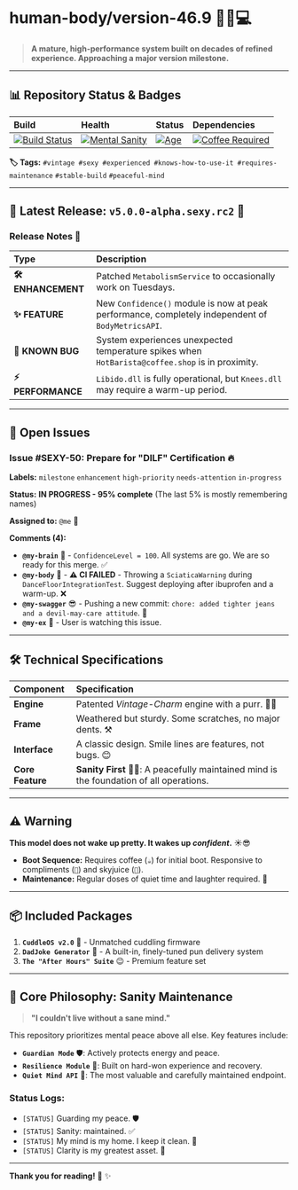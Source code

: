 # human-body/version-46.9 🧍‍♂️💻

> **A mature, high-performance system built on decades of refined experience. Approaching a major version milestone.**

---

## 📊 Repository Status & Badges

| **Build** | **Health** | **Status** | **Dependencies** |
| :--- | :--- | :--- | :--- |
| [![Build Status](https://img.shields.io/badge/build-🔥_SMOKING_HOT-orange)](https://github.com/you/human-body/releases/tag/v5.0.0-rc2) | [![Mental Sanity](https://img.shields.io/badge/sanity-carefully__tended-green)](https://example.com) | [![Age](https://img.shields.io/badge/age-46.9-blue)](https://example.com) | [![Coffee Required](https://img.shields.io/badge/dependencies-coffee%20☕%20%2B%20skyjuice-important)](https://example.com) |

**🏷️ Tags:** `#vintage #sexy #experienced #knows-how-to-use-it #requires-maintenance` `#stable-build` `#peaceful-mind`

---

## 🚨 Latest Release: `v5.0.0-alpha.sexy.rc2` 🎉

### **Release Notes 📝**

| Type | Description |
| :--- | :--- |
| **🛠️ ENHANCEMENT** | Patched `MetabolismService` to occasionally work on Tuesdays. |
| **✨ FEATURE** | New `Confidence()` module is now at peak performance, completely independent of `BodyMetricsAPI`. |
| **🐛 KNOWN BUG** | System experiences unexpected temperature spikes when `HotBarista@coffee.shop` is in proximity. |
| **⚡ PERFORMANCE** | `Libido.dll` is fully operational, but `Knees.dll` may require a warm-up period. |

---

## 🎯 Open Issues

### **Issue #SEXY-50: Prepare for "DILF" Certification** 🔥

**Labels:** `milestone` `enhancement` `high-priority` `needs-attention` `in-progress`

**Status:** **IN PROGRESS - 95% complete** (The last 5% is mostly remembering names)

**Assigned to:** `@me` 👤

**Comments (4):**

*   **`@my-brain`** 🧠 - `ConfidenceLevel = 100`. All systems are go. We are so ready for this merge. ✅
*   **`@my-body`** 💪 - **⚠️ CI FAILED** - Throwing a `SciaticaWarning` during `DanceFloorIntegrationTest`. Suggest deploying after ibuprofen and a warm-up. ❌
*   **`@my-swagger`** 😎 - Pushing a new commit: `chore: added tighter jeans and a devil-may-care attitude`. 🚀
*   **`@my-ex`** 👀 - User is watching this issue.

---

## 🛠️ Technical Specifications

| Component | Specification |
| :--- | :--- |
| **Engine** | Patented *Vintage-Charm* engine with a purr. 🚗💨 |
| **Frame** | Weathered but sturdy. Some scratches, no major dents. ⚒️ |
| **Interface** | A classic design. Smile lines are features, not bugs. 😊 |
| **Core Feature** | **Sanity First** 🧘‍♂️: A peacefully maintained mind is the foundation of all operations. |

---

## ⚠️ Warning

**This model does not wake up pretty. It wakes up *confident*.** ☀️😎
- **Boot Sequence:** Requires coffee (`☕`) for initial boot. Responsive to compliments (`💐`) and skyjuice (`🥃`).
- **Maintenance:** Regular doses of quiet time and laughter required. 🔧

---

## 📦 Included Packages

1.  **`CuddleOS v2.0`** 🤗 - Unmatched cuddling firmware
2.  **`DadJoke Generator`** 🥁 - A built-in, finely-tuned pun delivery system
3.  **`The "After Hours" Suite`** 😉 - Premium feature set

---

## 🌿 Core Philosophy: Sanity Maintenance

> **"I couldn't live without a sane mind."**

This repository prioritizes mental peace above all else. Key features include:

*   **`Guardian Mode`** 🛡️: Actively protects energy and peace.
*   **`Resilience Module`** 🌳: Built on hard-won experience and recovery.
*   **`Quiet Mind API`** 🧘: The most valuable and carefully maintained endpoint.

### **Status Logs:**
*   `[STATUS]` Guarding my peace. 🛡️
*   `[STATUS]` Sanity: maintained. ✅
*   `[STATUS]` My mind is my home. I keep it clean. 🧹
*   `[STATUS]` Clarity is my greatest asset. 💎

---

**Thank you for reading!** 📖 ✨
